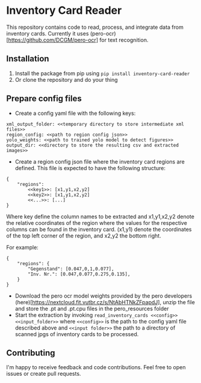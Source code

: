 # Inventory Card Reader
This repository contains code to read, process, and integrate data from inventory cards. Currently it uses (pero-ocr)[https://github.com/DCGM/pero-ocr] for text recognition. 

## Installation
1. Install the package from pip using `pip install inventory-card-reader`
2. Or clone the repository and do your thing

## Prepare config files
- Create a config yaml file with the following keys:
```
xml_output_folder: <<temporary directory to store intermediate xml files>>
region_config: <<path to region config json>>
yolo_weights: <<path to trained yolo model to detect figures>>
output_dir: <<directory to store the resulting csv and extracted images>>
``` 
- Create a region config json file where the inventory card regions are defined. This file is expected to have the following structure:
```
{
    "regions": 
        <<key1>>: [x1,y1,x2,y2]
        <<key2>>: [x1,y1,x2,y2]
        <<...>>: [...]
}
```
Where key define the column names to be extracted and x1,y1,x2,y2 denote the relative coordinates of the region where the values for the respective columns can be found in the inventory card. (x1,y1) denote the coordinates of the top left corner of the region, and x2,y2 the bottom right. 

For example:
```
{
    "regions": {
        "Gegenstand": [0.047,0,1,0.077],
        "Inv. Nr.": [0.047,0.077,0.275,0.135],
    }
}
```
- Download the pero ocr model weights provided by the pero developers (here)[https://nextcloud.fit.vutbr.cz/s/NtAbHTNkZFpapdJ], unzip the file and store the .pt and .pt.cpu files in the pero_resources folder
- Start the extraction by invoking `read_inventory_cards <<config>> <<input_folder>>` where `<<config>>` is the path to the config yaml file described above and `<<input folder>>` the path to a directory of scanned jpgs of inventory cards to be processed.

## Contributing
I'm happy to receive feedback and code contributions. Feel free to open issues or create pull requests.
